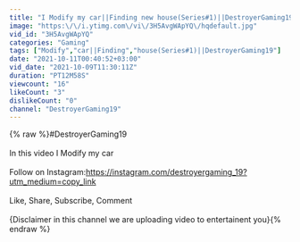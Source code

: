 ```yaml
---
title: "I Modify my car||Finding new house(Series#1)||DestroyerGaming19"
image: "https:\/\/i.ytimg.com\/vi\/3H5AvgWApYQ\/hqdefault.jpg"
vid_id: "3H5AvgWApYQ"
categories: "Gaming"
tags: ["Modify","car||Finding","house(Series#1)||DestroyerGaming19"]
date: "2021-10-11T00:40:52+03:00"
vid_date: "2021-10-09T11:30:11Z"
duration: "PT12M58S"
viewcount: "16"
likeCount: "3"
dislikeCount: "0"
channel: "DestroyerGaming19"
---
```

{% raw %}#DestroyerGaming19<br /><br />In this video I Modify my car<br /><br />Follow on Instagram:<a rel="nofollow" target="blank" href="https://instagram.com/destroyergaming_19?utm_medium=copy_link">https://instagram.com/destroyergaming_19?utm_medium=copy_link</a><br /><br />Like, Share, Subscribe, Comment<br /><br />{Disclaimer in this channel we are uploading video to entertainent you}{% endraw %}
